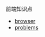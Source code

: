 前端知识点

* [browser](https://github.com/yibuyisheng/FE-knowledge/blob/master/browser.md)
* [problems](https://github.com/yibuyisheng/FE-knowledge/blob/master/problems.md)
